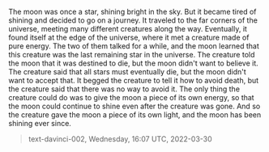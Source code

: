 

The moon was once a star, shining bright in the sky. But it became tired of shining and decided to go on a journey. It traveled to the far corners of the universe, meeting many different creatures along the way. Eventually, it found itself at the edge of the universe, where it met a creature made of pure energy. The two of them talked for a while, and the moon learned that this creature was the last remaining star in the universe. The creature told the moon that it was destined to die, but the moon didn't want to believe it. The creature said that all stars must eventually die, but the moon didn't want to accept that. It begged the creature to tell it how to avoid death, but the creature said that there was no way to avoid it. The only thing the creature could do was to give the moon a piece of its own energy, so that the moon could continue to shine even after the creature was gone. And so the creature gave the moon a piece of its own light, and the moon has been shining ever since.

> text-davinci-002, Wednesday, 16:07 UTC, 2022-03-30
